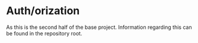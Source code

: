 # Auth/orization

As this is the second half of the base project.
Information regarding this can be found in the repository root.
